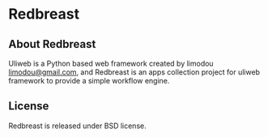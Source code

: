 Redbreast
=========

About Redbreast
----------------
Uliweb is a Python based web framework created by limodou <limodou@gmail.com>, 
and Redbreast is an apps collection project for uliweb framework to provide 
a simple workflow engine.

License
------------
Redbreast is released under BSD license.

